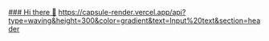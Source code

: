 [### Hi there 👋](https://capsule-render.vercel.app/api?type=waving&height=300&color=gradient&text=Input%20text&section=header)
https://capsule-render.vercel.app/api?type=waving&height=300&color=gradient&text=Input%20text&section=header
<!--
**jun0709/jun0709** is a ✨ _special_ ✨ repository because its `README.md` (this file) appears on your GitHub profile.

Here are some ideas to get you started:

- 🔭 I’m currently working on ...
- 🌱 I’m currently learning ...
- 👯 I’m looking to collaborate on ...
- 🤔 I’m looking for help with ...
- 💬 Ask me about ...
- 📫 How to reach me: ...
- 😄 Pronouns: ...
- ⚡ Fun fact: ...
-->
